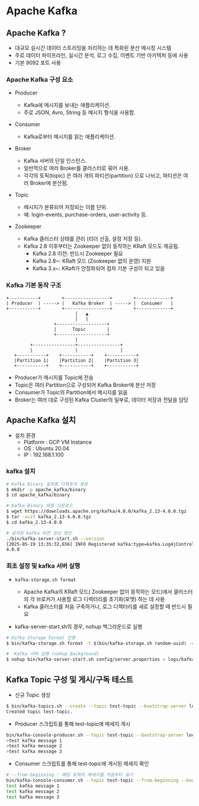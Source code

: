 # Apache Kafka

##  Apache Kafka ? 
- 대규모 실시간 데이터 스트리밍을 처리하는 데 특화된 분산 메시징 시스템
- 주로 데이터 파이프라인, 실시간 분석, 로그 수집, 이벤트 기반 아키텍처 등에 사용
- 기본 9092 포트 사용

### Apache Kafka 구성 요소

- Producer
    - Kafka에 메시지를 보내는 애플리케이션.
    - 주로 JSON, Avro, String 등 메시지 형식을 사용함.

- Consumer
    - Kafka로부터 메시지를 읽는 애플리케이션.

- Broker
    - Kafka 서버의 단일 인스턴스.
    - 일반적으로 여러 Broker를 클러스터로 묶어 사용.
    - 각각의 토픽(topic) 은 여러 개의 파티션(partition) 으로 나뉘고, 파티션은 여러 Broker에 분산됨.

- Topic
    - 메시지가 분류되어 저장되는 이름 단위.
    - 예: login-events, purchase-orders, user-activity 등.

- Zookeeper
    - Kafka 클러스터 상태를 관리 (리더 선출, 설정 저장 등).
    - Kafka 2.8 이후부터는 Zookeeper 없이 동작하는 KRaft 모드도 제공됨.
        - Kafka 2.8 이전: 반드시 Zookeeper 필요
        - Kafka 2.8~: KRaft 모드 (Zookeeper 없이 운영) 지원
        - Kafka 3.x~: KRaft가 안정화되어 점차 기본 구성이 되고 있음



 ### Kafka 기본 동작 구조

```
+-----------+        +-----------------+        +-------------+
| Producer  | -----> |   Kafka Broker  | -----> |  Consumer   |
+-----------+        +-----------------+        +-------------+
                          |   ▲
                          |   |
                  +-------------------+
                  |      Topic        |
                  +-------------------+
                          |
         +----------------+----------------+
         |                |                |
   +-----------+    +-----------+    +-----------+
   |Partition 1|    |Partition 2|    |Partition 3|
   +-----------+    +-----------+    +-----------+
```

- Producer가 메시지를 Topic에 전송
- Topic은 여러 Partition으로 구성되어 Kafka Broker에 분산 저장
- Consumer가 Topic의 Partition에서 메시지를 읽음
- Broker는 여러 대로 구성된 Kafka Cluster의 일부로, 데이터 저장과 전달을 담당


## Apache Kafka 설치 
- 설치 환경
    - Platform : GCP VM Instance
    - OS : Ubuntu 20.04
    - IP : 192.168.1.100


### kafka 설치 
```sh
# Kafka Binary 설치용 디렉토리 생성
$ mkdir -p apache_kafka/binary
$ cd apache_kafka/binary

# Kafka Binary 파일 다운로드 
$ wget https://downloads.apache.org/kafka/4.0.0/kafka_2.13-4.0.0.tgz
$ tar -xvzf kafka_2.13-4.0.0.tgz
$ cd kafka_2.13-4.0.0

# 설치된 Kafka 버전 정상 확인
./bin/kafka-server-start.sh --version
[2025-05-19 13:35:32,656] INFO Registered kafka:type=kafka.Log4jController MBean (kafka.utils.Log4jControllerRegistration$)
4.0.0
```    

### 최초 설정 및 kafka 서버 실행

- `kafka-storage.sh format`
    - Apache Kafka의 KRaft 모드( Zookeeper 없이 동작하는 모드)에서 클러스터의 각 브로커가 사용할 로그 디렉터리를 초기화(포맷) 하는 데 사용
    - Kafka 클러스터를 처음 구축하거나, 로그 디렉터리를 새로 설정할 때 반드시 필요

- kafka-server-start.sh의 경우, nohup 백그라운드로 실행 

```sh
# Kafka Storage Format 진행
$ bin/kafka-storage.sh format -t $(bin/kafka-storage.sh random-uuid) -c config/server.properties  --standalone

#  Kafka 서버 실행 (nohup Background)
$ nohup bin/kafka-server-start.sh config/server.properties > logs/kafka-server.log 2>&1 &
```

## Kafka Topic 구성 및 게시/구독 테스트 

- 신규 Topic 생성 
```sh
$ bin/kafka-topics.sh --create --topic test-topic --bootstrap-server localhost:9092 --partitions 1 --replication-factor 1
Created topic test-topic.
```

- Producer 스크립트를 통해 test-topic에 메세지 게시
```sh
bin/kafka-console-producer.sh --topic test-topic --bootstrap-server localhost:9092
>test kafka message 1
>test kafka message 2
>test kafka message 3
```

- Consumer 스크립트를 통해 test-topic에 게시된 메세지 확인 
```sh
# --from-beginning : 해당 토픽의 메세지를 처음부터 표기
bin/kafka-console-consumer.sh --topic test-topic --from-beginning --bootstrap-server localhost:9092 
test kafka message 1
test kafka message 2
test kafka message 3
```
